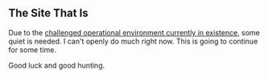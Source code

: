 ## The Site That Is

Due to the [challenged operational environment currently in existence](https://simple.wikipedia.org/wiki/Second_presidency_of_Donald_Trump), some quiet is needed.  I can't openly do much right now.  This is going to continue for some time.

Good luck and good hunting.
